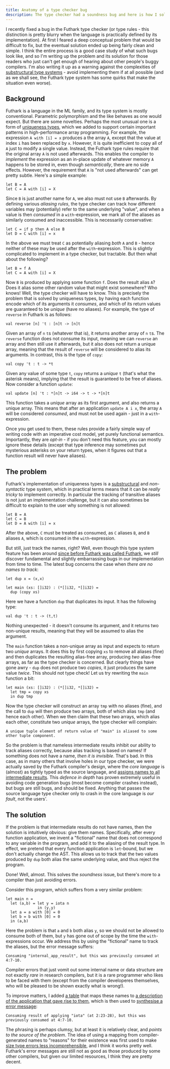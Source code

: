 ```yaml
---
title: Anatomy of a type checker bug
description: The type checker had a soundness bug and here is how I solved it.
---
```


I recently fixed a bug in the Futhark type checker (or type rules -
this distinction is pretty blurry when the language is practically
defined by its implementation).  At first I feared a deep conceptual
problem that would be difficult to fix, but the eventual solution
ended up being fairly clean and simple.  I think the entire process is
a good case study of what such bugs look like, and so I'm writing up
the problem and its solution for those readers who just can't get
enough of hearing about other people's buggy compilers.  I'm also
writing it up as a warning against the complexities of [substructural
type
systems](https://en.wikipedia.org/wiki/Substructural_type_system) -
avoid implementing them if at all possible (and as we shall see, the
Futhark type system has some quirks that make the situation even
worse).

## Background

Futhark is a language in the ML family, and its type system is mostly
conventional.  Parametric polymorphism and the like behaves as one
would expect.  But there are some novelties.  Perhaps the most unusual
one is a form of [uniqueness
types](https://en.wikipedia.org/wiki/Uniqueness_type), which we added
to support certain important patterns in high-performance array
programming.  For example, the expression `A with [i] = x` produces a
the array `A`, except that the value at index `i` has been replaced by
`x`.  However, it is quite inefficient to copy all of `A` just to
modify a single value.  Instead, the Futhark type rules require that
the original array `A` is not used afterwards.  This enables the
compiler to *implement* the expression as an in-place update of
whatever memory `A` happens to be stored in, even though
*semantically*, there are no side effects.  However, the requirement
that `A` is "not used afterwards" can get pretty subtle.  Here's a
simple example:

```Futhark
let B = A
let C = A with [i] = X
```

Since `B` is just another name for `A`, we also must not use `B`
afterwards.  By defining various *aliasing rules*, the type checker
can track how different variables may (potentially) refer to the same
underlying "value", and when a value is then *consumed* in a
`with`-expression, we mark all of the aliases as similarly consumed
and inaccessible.  This is necessarily conservative:

```Futhark
let C = if p then A else B
let D = C with [i] = x
```

In the above we must treat `C` as potentially aliasing *both* `A` and
`B` - hence neither of these may be used after the `with`-expression.
This is slightly complicated to implement in a type checker, but
tractable.  But then what about the following?

```Futhark
let B = f A
let C = A with [i] = X
```

Now `B` is produced by applying some function `f`.  Does the result
alias `A`?  Does it alias some other random value that might exist
somewhere?  Who knows!  Well, the type checker will have to know.
This is precisely the problem that is solved by uniqueness types, by
having each function encode which of its arguments it *consumes*, and
which of its return values are guaranteed to be *unique* (have no
aliases).  For example, the type of `reverse` in Futhark is as follows:

```Futhark
val reverse [n] 't : [n]t -> [n]t
```

Given an array of `n` `t`s (whatever that is), it returns another
array of `n` `t`s.  The `reverse` function does not consume its input,
meaning we can `reverse` an array and then still use it afterwards,
but it also does not return a unique array, meaning that the result of
`reverse` will be considered to alias its arguments.  In contrast,
this is the type of `copy`:

```Futhark
val copy 't : t -> *t
```

Given any value of some type `t`, `copy` returns a *unique* `t`
(that's what the asterisk means), implying that the result is
guaranteed to be free of aliases.  Now consider a function `update`:

```Futhark
val update [n] 't : *[n]t -> i64 -> t -> *[n]t
```

This function takes a *unique* array as its first argument, and also
returns a unique array.  This means that after an application `update
A i x`, the array `A` will be considered *consumed*, and must not be
used again - just in a `with`-expression.

Once you get used to them, these rules provide a fairly simple way of
writing code with an imperative cost model, yet purely functional
semantics.  Importantly, they are *opt-in* - if you don't need this
feature, you can mostly ignore these details (except that type
inference may sometimes put mysterious asterisks on your return types,
when it figures out that a function result will never have aliases).

## The problem

Futhark's implementation of uniqueness types is a
[substructural](https://en.wikipedia.org/wiki/Substructural_type_system)
and *non-syntactic* type system, which in practical terms means that
it can be *really tricky* to implement correctly.  In particular the
tracking of transitive aliases is not just an implementation
challenge, but it can also sometimes be difficult to explain to the
user why something is not allowed:

```Futhark
let B = A
let C = B
let D = A with [i] = x
```

After the above, `C` must be treated as consumed, as `C` aliases `B`,
and `B` aliases `A`, which is consumed in the `with`-expression.

But still, just track the names, right?  Well, even though this type
system feature has been around [since before Futhark was called
Futhark](https://github.com/diku-dk/futhark/issues/9), we *still*
discover fundamental and slightly embarrassing bugs in our
implementation from time to time.  The latest bug concerns the case
when *there are no names to track*:

```Futhark
let dup x = (x,x)

let main (xs: []i32) : (*[]i32, *[]i32) =
  dup (copy xs)
```

Here we have a function `dup` that duplicates its input.  It has the following type:

```Futhark
val dup 't : t -> (t,t)
```

Nothing unexpected - it doesn't consume its argument, and it returns
two non-unique results, meaning that they will be assumed to alias the
argument.

The `main` function takes a non-unique array as input and expects to
return two *unique* arrays.  It does this by first copying `xs` to
remove all aliases (fine) and then duplicates the resulting alias-free
array, producing *two* alias-free arrays, as far as the type checker
is concerned.  But clearly things have gone awry - `dup` does not
produce two *copies*, it just produces the same value *twice*.  This
should not type check!  Let us try rewriting the `main` function a bit:

```Futhark
let main (xs: []i32) : (*[]i32, *[]i32) =
  let tmp = copy xs
  in dup tmp
```

Now the type checker will construct an array `tmp` with no aliases
(fine), and the call to `dup` will then produce two arrays, both of
which alias `tmp` (and hence each other).  When we then claim that
these two arrays, which alias each other, constitute two *unique*
arrays, the type checker will complain:

```
A unique tuple element of return value of "main" is aliased to some other tuple component.
```

So the problem is that nameless intermediate results inhibit our
ability to track aliases correctly, because alias tracking is based on
names!  If something does not have a name, *then it is invisible*.
That's bad.  In this case, as in many others that involve holes in our
type checker, we were actually saved by the Futhark compiler's design,
where the *core language* is (almost) as tightly typed as the source
language, and [assigns names to all intermediate
results](https://en.wikipedia.org/wiki/A-normal_form).  This *defence
in depth* has proven extremely useful in avoiding code generation bugs
(most become compiler crashes instead), but bugs are still bugs, and
should be fixed.  Anything that passes the source language type
checker only to crash in the core language is *our fault*, not the
users'.

## The solution

If the problem is that intermediate results do not have names, then
the solution is intuitively obvious: give them names.  Specifically,
after every function application, we invent a "fictional" name that
does not correspond to any variable in the program, and add it to the
aliasing of the result type.  In effect, we pretend that every
function application is `let`-bound, but we don't actually change the
AST.  This allows us to track that the two values produced by `dup`
both alias the same underlying value, and thus reject the program.

Done!  Well, almost.  This solves the *soundness* issue, but there's
more to a compiler than just avoiding errors.

Consider this program, which suffers from a very similar problem:

```Futhark
let main n =
  let (a,b) = let y = iota n
              in (y,y)
  let a = a with [0] = 0
  let b = b with [0] = 0
  in (a,b)
```

Here the problem is that `a` and `b` both alias `y`, so we should not
be allowed to consume both of them, but `y` has gone out of scope by
the time the `with`-expressions occur.  We address this by using the
"fictional" name to track the aliases, but the error message suffers:

```
Consuming "internal_app_result", but this was previously consumed at 4:7-10.
```

Compiler errors that just vomit out some internal name or data
structure are not exactly *rare* in research compilers, but it is a
rare programmer who likes to be faced with them (except from the
compiler developeres themselves, who will be pleased to be shown
exactly what is wrong!).

To improve matters, I added [a
table](https://github.com/diku-dk/futhark/blob/20d144e2f1b3ce8a587b98bf0110108ee2c12f07/src/Language/Futhark/TypeChecker/Terms.hs#L349)
that maps these names to [a description of the application that gave
rise to
them](https://github.com/diku-dk/futhark/blob/20d144e2f1b3ce8a587b98bf0110108ee2c12f07/src/Language/Futhark/TypeChecker/Terms.hs#L324-L328),
which is then used to [synthesise a error
message](https://github.com/diku-dk/futhark/blob/20d144e2f1b3ce8a587b98bf0110108ee2c12f07/src/Language/Futhark/TypeChecker/Terms.hs#L330-L335):

```
Consuming result of applying "iota" (at 2:23-28), but this was previously consumed at 4:7-10.
```

The phrasing is perhaps clumsy, but at least it is relatively clear,
and *points to the source of the problem*.  The idea of using a
mapping from compiler-generated names to "reasons" for their existence
was first used to make [size type errors less
incomprehensible](2020-03-15-futhark-0.15.1-released.html#size-types),
and I think it works pretty well.  Futhark's error messages are still
not as good as those produced by some other compilers, but given our
limited resources, I think they are pretty decent.
